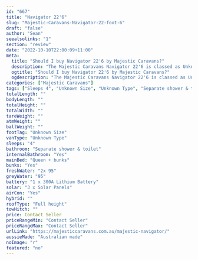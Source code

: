 ```yaml
---
id: "667"
title: "Navigator 22'6"
slug: "Majestic-Caravans-Navigator-22-foot-6"
draft: "false"
author: "Sean"
seealsolinks: "1"
section: "review"
date: "2022-10-10T22:00:09+11:00"
meta:
  title: "Should I buy Navigator 22'6 by Majestic Caravans?"
  description: "The Majestic Caravans Navigator 22'6 is classed as Unknown Type, and sleeps 4 people. It is Australian made and comes in at Unknown Size. It generally has Separate shower & toilet."
  ogtitle: "Should I buy Navigator 22'6 by Majestic Caravans?"
  ogdescription: "The Majestic Caravans Navigator 22'6 is classed as Unknown Type, and sleeps 4 people. It is Australian made and comes in at Unknown Size. It generally has Separate shower & toilet."
categories: ["Majestic Caravans"]
tags: ["Sleeps 4", "Unknown Size", "Unknown Type", "Separate shower & toilet", "Full height", "Price Unknown", "Australian made"]
totalLength: ""
bodyLength: ""
totalHeight: ""
totalWidth: ""
tareWeight: ""
atmWeight: ""
ballWeight: ""
footTag: "Unknown Size"
vanType: "Unknown Type"
sleeps: "4"
bathroom: "Separate shower & toilet"
internalBathroom: "Yes"
mainBed: "Queen + bunks"
bunks: "Yes"
freshWater: "2x 95"
greyWater: "95"
battery: "1 x 300A Lithium Battery"
solar: "3 x Solar Panels"
airCon: "Yes"
hybrid: ""
roofType: "Full height"
towHitch: ""
price: Contact Seller
priceRangeMin: "Contact Seller"
priceRangeMax: "Contact Seller"
urlLink: "https://majesticcaravans.com.au/majestic-navigator/"
aussieMade: "Australian made"
noImage: "r"
featured: "no"
---
```

